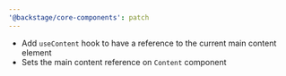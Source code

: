 ```yaml
---
'@backstage/core-components': patch
---
```


- Add `useContent` hook to have a reference to the current main content element
- Sets the main content reference on `Content` component
